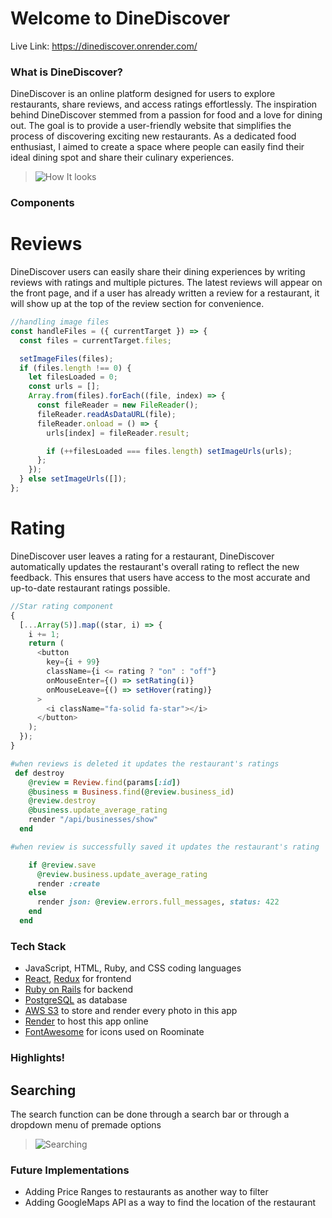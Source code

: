 # Welcome to DineDiscover

Live Link: https://dinediscover.onrender.com/

### What is DineDiscover?

DineDiscover is an online platform designed for users to explore restaurants, share reviews, and access ratings effortlessly. The inspiration behind DineDiscover stemmed from a passion for food and a love for dining out. The goal is to provide a user-friendly website that simplifies the process of discovering exciting new restaurants. As a dedicated food enthusiast, I aimed to create a space where people can easily find their ideal dining spot and share their culinary experiences.

> ![How It looks](/app/assets/images/dine.gif)

### Components

# Reviews
DineDiscover users can easily share their dining experiences by writing reviews with ratings and multiple pictures. The latest reviews will appear on the front page, and if a user has already written a review for a restaurant, it will show up at the top of the review section for convenience.

```js
//handling image files
const handleFiles = ({ currentTarget }) => {
  const files = currentTarget.files;

  setImageFiles(files);
  if (files.length !== 0) {
    let filesLoaded = 0;
    const urls = [];
    Array.from(files).forEach((file, index) => {
      const fileReader = new FileReader();
      fileReader.readAsDataURL(file);
      fileReader.onload = () => {
        urls[index] = fileReader.result;

        if (++filesLoaded === files.length) setImageUrls(urls);
      };
    });
  } else setImageUrls([]);
};
```

# Rating

DineDiscover user leaves a rating for a restaurant, DineDiscover automatically updates the restaurant's overall rating to reflect the new feedback. This ensures that users have access to the most accurate and up-to-date restaurant ratings possible.

```javascript
//Star rating component
{
  [...Array(5)].map((star, i) => {
    i += 1;
    return (
      <button
        key={i + 99}
        className={i <= rating ? "on" : "off"}
        onMouseEnter={() => setRating(i)}
        onMouseLeave={() => setHover(rating)}
      >
        <i className="fa-solid fa-star"></i>
      </button>
    );
  });
}
```

```ruby
#when reviews is deleted it updates the restaurant's ratings
 def destroy
    @review = Review.find(params[:id])
    @business = Business.find(@review.business_id)
    @review.destroy
    @business.update_average_rating
    render "/api/businesses/show"
  end
```

```ruby
#when review is successfully saved it updates the restaurant's rating

    if @review.save
      @review.business.update_average_rating
      render :create
    else
      render json: @review.errors.full_messages, status: 422
    end
  end
```

### Tech Stack
- JavaScript, HTML, Ruby, and CSS coding languages
- [React](https://react.dev/), [Redux](https://react-redux.js.org/) for frontend
- [Ruby on Rails](https://rubyonrails.org/) for backend
- [PostgreSQL](https://www.postgresql.org/) as database
- [AWS S3](https://aws.amazon.com/) to store and render every photo in this app
- [Render](https://render.com/) to host this app online
- [FontAwesome](https://fontawesome.com/) for icons used on Roominate

### Highlights!

## Searching
The search function can be done through a search bar or through a dropdown menu of premade options

> ![Searching](/app/assets/images/search.gif)

### Future Implementations
- Adding Price Ranges to restaurants as another way to filter
- Adding GoogleMaps API as a way to find the location of the restaurant
